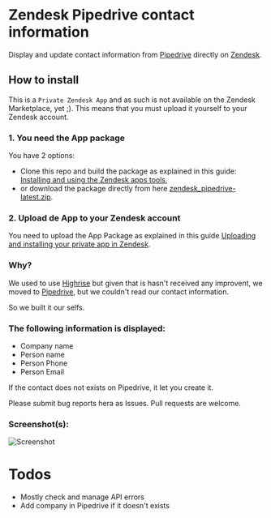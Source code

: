 # Zendesk Pipedrive contact information

Display and update contact information from [Pipedrive](http://www.pipedrive.com) directly on [Zendesk](http://www.zendesk.com).

## How to install
This is a `Private Zendesk App` and as such is not available on the Zendesk Marketplace, yet ;). This means that you must upload it yourself to your Zendesk account.

### 1. You need the App package
You have 2 options:

* Clone this repo and build the package as explained in this guide: [Installing and using the Zendesk apps tools](https://support.zendesk.com/hc/en-us/articles/203691236),
* or download the package directly from here [zendesk_pipedrive-latest.zip](https://raw.github.com/ITLinuxCL/zendesk_pipedrive/master/package/zendesk_pipedrive-latest.zip).

### 2. Upload de App to your Zendesk account
You need to upload the App Package as explained in this guide [Uploading and installing your private app in Zendesk](https://support.zendesk.com/hc/en-us/articles/203691246). 

### Why?
We used to use [Highrise](http://www.highrisehq.com) but given that is hasn't received any improvent, we moved to [Pipedrive](http://www.pipedrive.com), but we couldn't read our contact information.

So we built it our selfs.

### The following information is displayed:

* Company name
* Person name
* Person Phone
* Person Email

If the contact does not exists on Pipedrive, it let you create it.

Please submit bug reports hera as Issues. Pull requests are welcome.

### Screenshot(s):
![Screenshot](https://raw.github.com/ITLinuxCL/zendesk_pipedrive/master/assets/screenshot.png)

# Todos

* Mostly check and manage API errors
* Add company in Pipedrive if it doesn't exists

